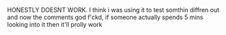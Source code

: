 HONESTLY DOESNT WORK.
I think i was using it to test somthin diffren out and now the comments god f'ckd, if someone actually spends 5 mins looking into it then it'll prolly work
